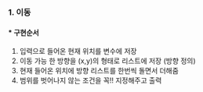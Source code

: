 ### 1. 이동 
#### * 구현순서 
1. 입력으로 들어온 현재 위치를 변수에 저장
2. 이동 가능 한 방향을 (x,y)의 형태로 리스트에 저장 (방향 정의)
3. 현재 들어온 위치에 방향 리스트를 한번씩 돌면서 더해줌 
4. 범위를 벗어나지 않는 조건을 꼭!! 지정해주고 출력 
